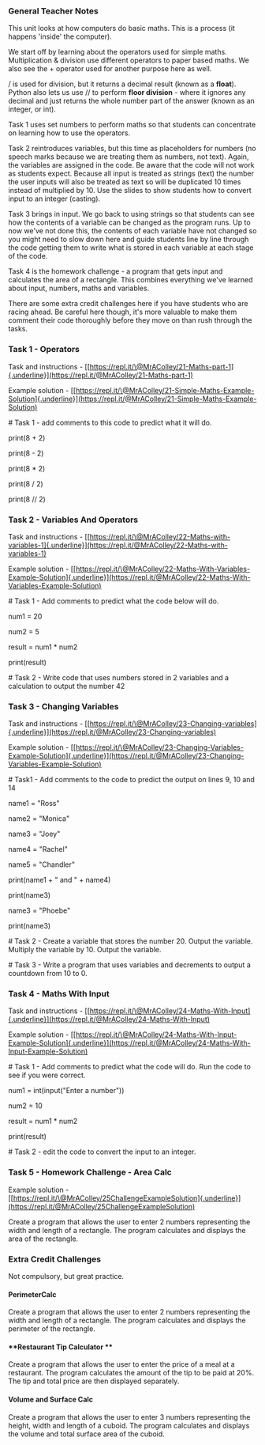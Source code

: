 ### General Teacher Notes

This unit looks at how computers do basic maths. This is a process (it happens 'inside' the computer).

We start off by learning about the operators used for simple maths. Multiplication & division use different operators to paper based maths. We also see the + operator used for another purpose here as well.

/ is used for division, but it returns a decimal result (known as a **float**). Python also lets us use // to perform **floor division** - where it ignores any decimal and just returns the whole number part of the answer (known as an integer, or int).

Task 1 uses set numbers to perform maths so that students can concentrate on learning how to use the operators.

Task 2 reintroduces variables, but this time as placeholders for numbers (no speech marks because we are treating them as numbers, not text). Again, the variables are assigned in the code. Be aware that the code will not work as students expect. Because all input is treated as strings (text) the number the user inputs will also be treated as text so will be duplicated 10 times instead of multiplied by 10. Use the slides to show students how to convert input to an integer (casting).

Task 3 brings in input. We go back to using strings so that students can see how the contents of a variable can be changed as the program runs. Up to now we've not done this, the contents of each variable have not changed so you might need to slow down here and guide students line by line through the code getting them to write what is stored in each variable at each stage of the code.

Task 4 is the homework challenge - a program that gets input and calculates the area of a rectangle. This combines everything we've learned about input, numbers, maths and variables.

There are some extra credit challenges here if you have students who are racing ahead. Be careful here though, it's more valuable to make them comment their code thoroughly before they move on than rush through the tasks.

### Task 1 - Operators

Task and instructions - [[https://repl.it/\@MrAColley/21-Maths-part-1]{.underline}](https://repl.it/@MrAColley/21-Maths-part-1)

Example solution - [[https://repl.it/\@MrAColley/21-Simple-Maths-Example-Solution]{.underline}](https://repl.it/@MrAColley/21-Simple-Maths-Example-Solution)

\# Task 1 - add comments to this code to predict what it will do.

print(8 + 2)

print(8 - 2)

print(8 \* 2)

print(8 / 2)

print(8 // 2)

### Task 2 - Variables And Operators

Task and instructions - [[https://repl.it/\@MrAColley/22-Maths-with-variables-1]{.underline}](https://repl.it/@MrAColley/22-Maths-with-variables-1)

Example solution - [[https://repl.it/\@MrAColley/22-Maths-With-Variables-Example-Solution]{.underline}](https://repl.it/@MrAColley/22-Maths-With-Variables-Example-Solution)

\# Task 1 - Add comments to predict what the code below will do.

num1 = 20

num2 = 5

result = num1 \* num2

print(result)

\# Task 2 - Write code that uses numbers stored in 2 variables and a calculation to output the number 42

### Task 3 - Changing Variables

Task and instructions - [[https://repl.it/\@MrAColley/23-Changing-variables]{.underline}](https://repl.it/@MrAColley/23-Changing-variables)

Example solution - [[https://repl.it/\@MrAColley/23-Changing-Variables-Example-Solution]{.underline}](https://repl.it/@MrAColley/23-Changing-Variables-Example-Solution)

\# Task1 - Add comments to the code to predict the output on lines 9, 10 and 14

name1 = \"Ross\"

name2 = \"Monica\"

name3 = \"Joey\"

name4 = \"Rachel\"

name5 = \"Chandler\"

print(name1 + \" and \" + name4)

print(name3)

name3 = \"Phoebe\"

print(name3)

\# Task 2 - Create a variable that stores the number 20. Output the variable. Multiply the variable by 10. Output the variable.

\# Task 3 - Write a program that uses variables and decrements to output a countdown from 10 to 0.

### Task 4 - Maths With Input

Task and instructions - [[https://repl.it/\@MrAColley/24-Maths-With-Input]{.underline}](https://repl.it/@MrAColley/24-Maths-With-Input)

Example solution - [[https://repl.it/\@MrAColley/24-Maths-With-Input-Example-Solution]{.underline}](https://repl.it/@MrAColley/24-Maths-With-Input-Example-Solution)

\# Task 1 - Add comments to predict what the code will do. Run the code to see if you were correct.

num1 = int(input(\"Enter a number\"))

num2 = 10

result = num1 \* num2

print(result)

\# Task 2 - edit the code to convert the input to an integer.

### Task 5 - Homework Challenge - Area Calc

Example solution - [[https://repl.it/\@MrAColley/25ChallengeExampleSolution]{.underline}](https://repl.it/@MrAColley/25ChallengeExampleSolution)

Create a program that allows the user to enter 2 numbers representing the width and length of a rectangle. The program calculates and displays the area of the rectangle.

### Extra Credit Challenges

Not compulsory, but great practice.

#### **PerimeterCalc**

Create a program that allows the user to enter 2 numbers representing the width and length of a rectangle. The program calculates and displays the perimeter of the rectangle.

#### **Restaurant Tip Calculator **

Create a program that allows the user to enter the price of a meal at a restaurant. The program calculates the amount of the tip to be paid at 20%. The tip and total price are then displayed separately.

#### **Volume and Surface Calc**

Create a program that allows the user to enter 3 numbers representing the height, width and length of a cuboid. The program calculates and displays the volume and total surface area of the cuboid.
